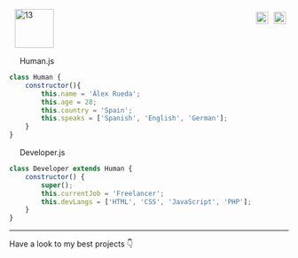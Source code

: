
<!-- linkedin -->
<a  href="https://www.linkedin.com/" style="margin:5px">
    <img style="margin:5px" align="right" alt="alexruedadev Linkedin" width="22px" src="https://raw.githubusercontent.com/peterthehan/peterthehan/master/assets/linkedin.svg" />
</a>
<!-- twitter -->
<a href="https://twitter.com/" >
    <img style="margin:5px" align="right" alt="alexruedadev Twitter" width="22px" src="https://raw.githubusercontent.com/peterthehan/peterthehan/master/assets/twitter.svg" />
</a>


<img src="https://i.ibb.co/Sx8cmck/13.gif" alt="13" width="70">






<img src="https://cdn-icons-png.flaticon.com/512/5968/5968292.png" width="15" > Human.js
````js
class Human {
    constructor(){
        this.name = 'Álex Rueda';
        this.age = 28;
        this.country = 'Spain';
        this.speaks = ['Spanish', 'English', 'German'];
    }
}
````
<img src="https://cdn-icons-png.flaticon.com/512/5968/5968292.png" width="15" > Developer.js
````js
class Developer extends Human {
    constructor() {
        super();
        this.currentJob = 'Freelancer';
        this.devLangs = ['HTML', 'CSS', 'JavaScript', 'PHP'];
    }
}
````
---

Have a look to my best projects 👇


